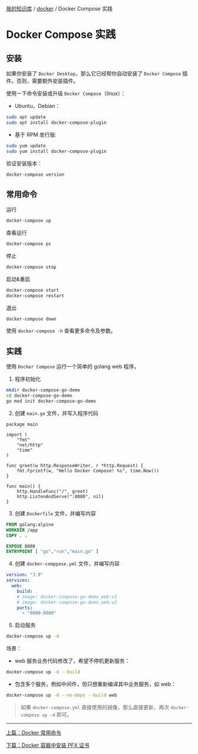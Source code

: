 [我的知识库](../README.md) / [docker](zz_gneratered_mdi.md) / Docker Compose 实践

# Docker Compose 实践

## 安装

如果你安装了 `Docker Desktop`，那么它已经帮你自动安装了 `Docker Compose` 插件。否则，需要额外安装插件。

使用一下命令安装或升级 `Docker Compose`（linux）：

- Ubuntu，Debian：

```bash
sudo apt update
sudo apt install docker-compose-plugin
```

- 基于 RPM 发行版:

```bash
sudo yum update
sudo yum install docker-compose-plugin
```

验证安装版本：

```bash
docker-compose version
```

## 常用命令

运行

```bash
docker-compose up
```

查看运行

```bash
docker-compose ps
```

停止

```bash
docker-compose stop
```

启动&重启

```bash
docker-compose start
docker-compose restart
```

退出

```bash
docker-compose down
```

使用 `docker-compose -h` 查看更多命令及参数。

## 实践

使用 `Docker Compose` 运行一个简单的 golang web 程序。

1. 程序初始化

```bash
mkdir docker-compose-go-demo
cd docker-compose-go-demo
go mod init docker-compose-go-demo
```

2. 创建 `main.go` 文件，并写入程序代码

```golang
package main

import (
    "fmt"
    "net/http"
    "time"
)

func greet(w http.ResponseWriter, r *http.Request) {
    fmt.Fprintf(w, "Hello Docker Compose! %s", time.Now())
}

func main() {
    http.HandleFunc("/", greet)
    http.ListenAndServe(":8080", nil)
}
```

3. 创建 `Dockerfile` 文件，并编写内容

```dockerfile
FROM golang:alpine
WORKDIR /app
COPY . .

EXPOSE 8080
ENTRYPOINT [ "go","run","main.go" ]
```

4. 创建 `docker-comppose.yml` 文件，并编写内容

```yaml
version: "3.9"
services:
  web:
    build: .
    # image: docker-compose-go-demo_web:v1
    # image: docker-compose-go-demo_web:v2
    ports:
      - "8080:8080"
```

5. 启动服务

```bash
docker-compose up -d
```

场景：

- web 服务业务代码修改了，希望不停机更新服务：

```bash
docker-compose up -d --build
```

- 包含多个服务，例如中间件，但只想重新编译其中业务服务，如 web：

```bash
docker-compose up -d --no-deps --build web
```

> 如果 `docker-compose.yml` 直接使用的镜像，那么直接更新，再次 `docker-compose up -d` 即可。

---
[上篇：Docker 常用命令](docker-commands.md)

[下篇：Docker 容器中安装 PFX 证书](docker-container-install-pfx-cert.md)
